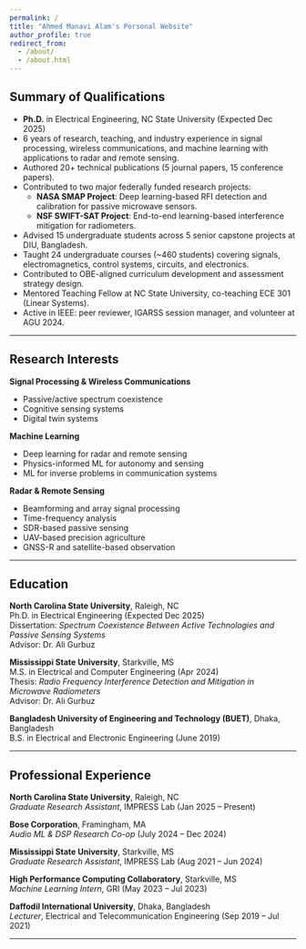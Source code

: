 ```yaml
---
permalink: /
title: "Ahmed Manavi Alam's Personal Website"
author_profile: true
redirect_from: 
  - /about/
  - /about.html
---
```


## Summary of Qualifications

- **Ph.D.** in Electrical Engineering, NC State University (Expected Dec 2025)
- 6 years of research, teaching, and industry experience in signal processing, wireless communications, and machine learning with applications to radar and remote sensing.
- Authored 20+ technical publications (5 journal papers, 15 conference papers).
- Contributed to two major federally funded research projects:
  - **NASA SMAP Project**: Deep learning-based RFI detection and calibration for passive microwave sensors.
  - **NSF SWIFT-SAT Project**: End-to-end learning-based interference mitigation for radiometers.
- Advised 15 undergraduate students across 5 senior capstone projects at DIU, Bangladesh.
- Taught 24 undergraduate courses (~460 students) covering signals, electromagnetics, control systems, circuits, and electronics.
- Contributed to OBE-aligned curriculum development and assessment strategy design.
- Mentored Teaching Fellow at NC State University, co-teaching ECE 301 (Linear Systems).
- Active in IEEE: peer reviewer, IGARSS session manager, and volunteer at AGU 2024.

---

## Research Interests

**Signal Processing & Wireless Communications**  
- Passive/active spectrum coexistence  
- Cognitive sensing systems  
- Digital twin systems  

**Machine Learning**  
- Deep learning for radar and remote sensing  
- Physics-informed ML for autonomy and sensing  
- ML for inverse problems in communication systems  

**Radar & Remote Sensing**  
- Beamforming and array signal processing  
- Time-frequency analysis  
- SDR-based passive sensing  
- UAV-based precision agriculture  
- GNSS-R and satellite-based observation  

---

## Education

**North Carolina State University**, Raleigh, NC  
Ph.D. in Electrical Engineering (Expected Dec 2025)  
Dissertation: *Spectrum Coexistence Between Active Technologies and Passive Sensing Systems*  
Advisor: Dr. Ali Gurbuz

**Mississippi State University**, Starkville, MS  
M.S. in Electrical and Computer Engineering (Apr 2024)  
Thesis: *Radio Frequency Interference Detection and Mitigation in Microwave Radiometers*  
Advisor: Dr. Ali Gurbuz

**Bangladesh University of Engineering and Technology (BUET)**, Dhaka, Bangladesh  
B.S. in Electrical and Electronic Engineering (June 2019)

---

## Professional Experience

**North Carolina State University**, Raleigh, NC  
*Graduate Research Assistant*, IMPRESS Lab (Jan 2025 – Present)

**Bose Corporation**, Framingham, MA  
*Audio ML & DSP Research Co-op* (July 2024 – Dec 2024)

**Mississippi State University**, Starkville, MS  
*Graduate Research Assistant*, IMPRESS Lab (Aug 2021 – Jun 2024)

**High Performance Computing Collaboratory**, Starkville, MS  
*Machine Learning Intern*, GRI (May 2023 – Jul 2023)

**Daffodil International University**, Dhaka, Bangladesh  
*Lecturer*, Electrical and Telecommunication Engineering (Sep 2019 – Jul 2021)

---
